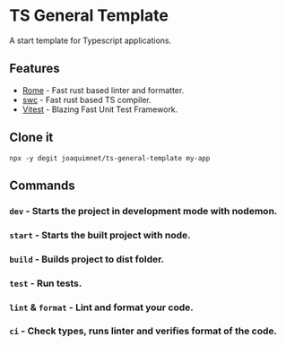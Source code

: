 # TS General Template

A start template for Typescript applications.

## Features

- [Rome](https://rome.tools/) - Fast rust based linter and formatter.
- [swc](https://swc.rs/) - Fast rust based TS compiler.
- [Vitest](https://vitest.dev/) - Blazing Fast Unit Test Framework.

## Clone it

`npx -y degit joaquimnet/ts-general-template my-app`

## Commands

### `dev` - Starts the project in development mode with nodemon.

### `start` - Starts the built project with node.

### `build` - Builds project to dist folder.

### `test` - Run tests.

### `lint` & `format` - Lint and format your code.

### `ci` - Check types, runs linter and verifies format of the code.
